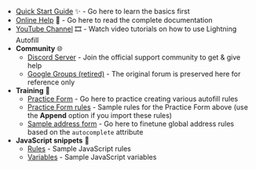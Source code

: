 - [Quick Start Guide](https://www.tohodo.com/autofill/quickstart) ✨ - Go here to learn the basics first
- [Online Help](https://www.tohodo.com/autofill/help) 📔 - Go here to read the complete documentation
- [YouTube Channel](https://www.youtube.com/@lightningautofill) 🎞️ - Watch video tutorials on how to use Lightning Autofill
- **Community** 🌐
  - [Discord Server](https://discord.gg/NY6xxsQBRD) - Join the official support community to get & give help
  - [Google Groups (retired)](https://groups.google.com/g/chrome-autofill) - The original forum is preserved here for reference only
- **Training** 💪
  - [Practice Form](https://www.tohodo.com/autofill/form) - Go here to practice creating various autofill rules
  - [Practice Form rules](https://pastebin.com/raw/k5j87pZB) - Sample rules for the Practice Form above (use the **Append** option if you import these rules)
  - [Sample address form](https://greenido.github.io/Product-Site-101/form-cc-example.html) - Go here to finetune global address rules based on the `autocomplete` attribute
- **JavaScript snippets** 📜
  - [Rules](https://github.com/thdoan/autofill-snippets/blob/main/rules.txt) - Sample JavaScript rules
  - [Variables](https://github.com/thdoan/autofill-snippets/blob/main/variables.txt) - Sample JavaScript variables
